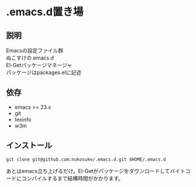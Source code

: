 # .emacs.d置き場
## 説明
Emacsの設定ファイル群  
ぬこすけの.emacs.d  
El-Getパッケージマネージャ  
パッケージはpackages.elに記述

## 依存
- emacs >= 23.x
- git
- texinfo
- w3m

## インストール

```
git clone git@github.com:nukosuke/.emacs.d.git $HOME/.emacs.d
```

あとはemacs立ち上げるだけ。El-Getがパッケージをダウンロードしてバイトコードにコンパイルするまで結構時間がかかります。
